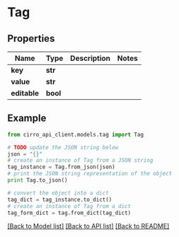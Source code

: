# Tag


## Properties

Name | Type | Description | Notes
------------ | ------------- | ------------- | -------------
**key** | **str** |  | 
**value** | **str** |  | 
**editable** | **bool** |  | 

## Example

```python
from cirro_api_client.models.tag import Tag

# TODO update the JSON string below
json = "{}"
# create an instance of Tag from a JSON string
tag_instance = Tag.from_json(json)
# print the JSON string representation of the object
print Tag.to_json()

# convert the object into a dict
tag_dict = tag_instance.to_dict()
# create an instance of Tag from a dict
tag_form_dict = tag.from_dict(tag_dict)
```
[[Back to Model list]](../README.md#documentation-for-models) [[Back to API list]](../README.md#documentation-for-api-endpoints) [[Back to README]](../README.md)



